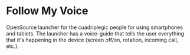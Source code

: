 # Follow My Voice

OpenSource launcher for the cuadriplegic people for using smartphones and tablets. The launcher has a voice-guide that tells the user everything that it's happening in the device (screen off/on, rotation, incoming call, etc.).
